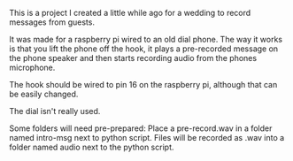 This is a project I created a little while ago for a wedding to record messages from guests.

It was made for a raspberry pi wired to an old dial phone. 
The way it works is that you lift the phone off the hook, it plays a pre-recorded message on the phone speaker and then starts recording audio from the phones microphone.

The hook should be wired to pin 16 on the raspberry pi, although that can be easily changed.

The dial isn't really used.

Some folders will need pre-prepared:
Place a pre-record.wav in a folder named intro-msg next to python script.
Files will be recorded as .wav into a folder named audio next to the python script.


